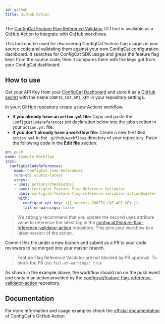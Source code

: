 ```yaml
---
id: github
title: GitHub Action
---
```


The [ConfigCat Feature Flag Reference Validator](https://github.com/configcat/feature-flag-reference-validator) CLI tool is available as a GitHub Action to integrate with GitHub workflows.

This tool can be used for discovering ConfigCat feature flag usages in your source code and validating them against your own ConfigCat configuration dashboard. It searches for ConfigCat SDK usage and greps the feature flag keys from the source code, then it compares them with the keys got from your ConfigCat dashboard.

## How to use
Get your API Key from your [ConfigCat Dashboard](https://app.configcat.com/connect) and store it as a [GitHub secret](https://help.github.com/en/actions/configuring-and-managing-workflows/creating-and-storing-encrypted-secrets) with the name `CONFIG_CAT_API_KEY` in your repository settings.

In yourt GitHub repository create a new Actions workflow.

- **If you already have an `action.yml` file:** Copy and paste the `ConfigCatCodeReferences` job declaration below into the jobs section in your `action.yml` file.
- **If you don't already have a workflow file:** Create a new file titled `action.yml` in the `.github/workflows` directory of your repository. Paste the following code in the **Edit file** section:

```yaml
on: push
name: Example Workflow
jobs:
  ConfigCatCodeReferences:
    name: ConfigCat Code References
    runs-on: ubuntu-latest
    steps:
    - uses: actions/checkout@v1
    - name: ConfigCat Feature Flag Reference Validator
      uses: configcat/feature-flag-reference-validator-action@master
      with:
        configcat-api-key: ${{ secrets.CONFIG_CAT_API_KEY }}
        fail-on-warnings: false
```

> We strongly recommend that you update the second uses attribute value to reference the latest tag in the [configcat/feature-flag-reference-validator-action](https://github.com/configcat/feature-flag-reference-validator-action) repository. This pins your workflow to a latest version of the action.

Commit this file under a new branch and submit as a PR to your code reviewers to be merged into your master branch.

> Feature Flag Reference Validator are not blocked by PR approval. To block the PR use `fail-on-warnings: true`

As shown in the example above, the workflow should run on the push event and contain an action provided by the [configcat/feature-flag-reference-validator-action](https://github.com/configcat/feature-flag-reference-validator-action) repository.

## Documentation
For more information and usage examples check the [official documentation](https://circleci.com/orbs/registry/orb/configcat/feature-flag-reference-validator) of ConfigCat's GitHub Action.
